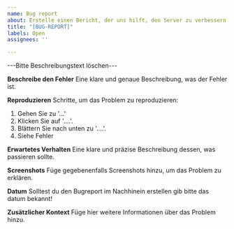 ```yaml
---
name: Bug report
about: Erstelle einen Bericht, der uns hilft, den Server zu verbessern
title: "[BUG-REPORT]"
labels: Open
assignees: ''

---
```


---Bitte Beschreibungstext löschen---

**Beschreibe den Fehler**
Eine klare und genaue Beschreibung, was der Fehler ist.

**Reproduzieren**
Schritte, um das Problem zu reproduzieren:
1. Gehen Sie zu '...'
2. Klicken Sie auf '....'.
3. Blättern Sie nach unten zu '....'.
4. Siehe Fehler

**Erwartetes Verhalten**
Eine klare und präzise Beschreibung dessen, was passieren sollte.

**Screenshots**
Füge gegebenenfalls Screenshots hinzu, um das Problem zu erklären.

**Datum**
Solltest du den Bugreport im Nachhinein erstellen gib bitte das datum bekannt!

**Zusätzlicher Kontext**
Füge hier weitere Informationen über das Problem hinzu.
